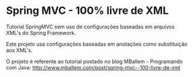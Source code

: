 Spring MVC - 100% livre de XML
==============================

Tutorial SpringMVC sem uso de configurações baseadas em arquivos XML's do Spring Framework. 

Este projeto usa configurações baseadas em anotações como substituição aos XML's.

O projeto é referente ao tutorial postado no blog MBallem - Programando com Java: http://www.mballem.com/post/spring-mvc--100-livre-de-xml
